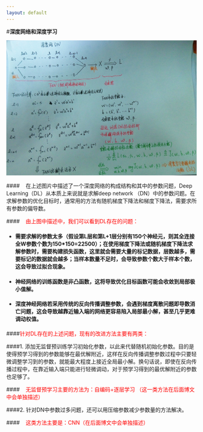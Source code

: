 ```yaml
---
layout: default
---
```


#**深度网络和深度学习**

![hdsj](../images/DN-1.jpg)
 
####&nbsp;&nbsp;&nbsp;&nbsp;在上述图片中描述了一个深度网络的构成结构和其中的参数问题，Deep Learning（DL）从本质上来说就是求解deep network （DN）中的参数问题。在求解参数的优化目标时，通常用的方法有随机梯度下降法和梯度下降法，需要求所有参数的偏导数。
   
####<font color='red'>&nbsp;&nbsp;&nbsp;&nbsp;由上图中描述中，我们可以看到DL存在的问题： </font>  
- <h4>需要求解的参数太多（假设第L层和第L+1层分别有150个神经元，则其全连接全W参数个数为150*150=22500）；在使用梯度下降法或随机梯度下降法求解参数时，需要构建损失函数，这里就会需要大量的标记数据，层数越多，需要标记的数据就会越多；当样本数量不足时，会导致参数个数大于样本个数，这会导致过拟合现象。</h4>   
- <h4>神经网络的训练函数是非凸函数，这将导致优化目标函数可能会收敛到局部极小值解。</h4>
- <h4>深度神经网络若采用传统的反向传播调整参数，会遇到梯度离散问题即导数消亡问题，这会导致越靠近输入端的网络更容易陷入局部最小解，甚至几乎更难调动权值。</h4>  

####<font color='red'>针对DL存在的上述问题，现有的改进方法主要有两类：</font>  
 
####1. 添加无监督预训练学习初始化参数，以此来代替随机初始化参数。目的是使得预学习得到的参数能够在最优解附近，这样在反向传播调整参数过程中只要轻微调整学习到的参数，就能最大程度上接近全局最小解。换句话说，即使在反向传播过程中，在靠近输入端只能进行轻微调动，对于预学习得到的最优解附近的参数也足够了。   

####<font color='red'>&nbsp;&nbsp;&nbsp;&nbsp;无监督预学习主要的方法为：自编码+逐层学习 （这一类方法在后面博文中会单独描述）</font>
   
####2. 针对DN中参数过多问题，还可以用压缩参数减少参数量的方法解决。
  
####&nbsp;&nbsp;&nbsp;&nbsp;<font color='red'>这类方法主要是：CNN（在后面博文中会单独描述）</font>

